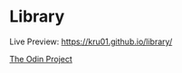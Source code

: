 # Library
Live Preview: https://kru01.github.io/library/

[The Odin Project](https://www.theodinproject.com/paths/full-stack-javascript/courses/javascript/lessons/library)
